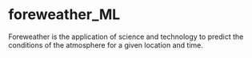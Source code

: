 # foreweather_ML
Foreweather is the application of science and technology to predict the conditions of the atmosphere for a given location and time.
